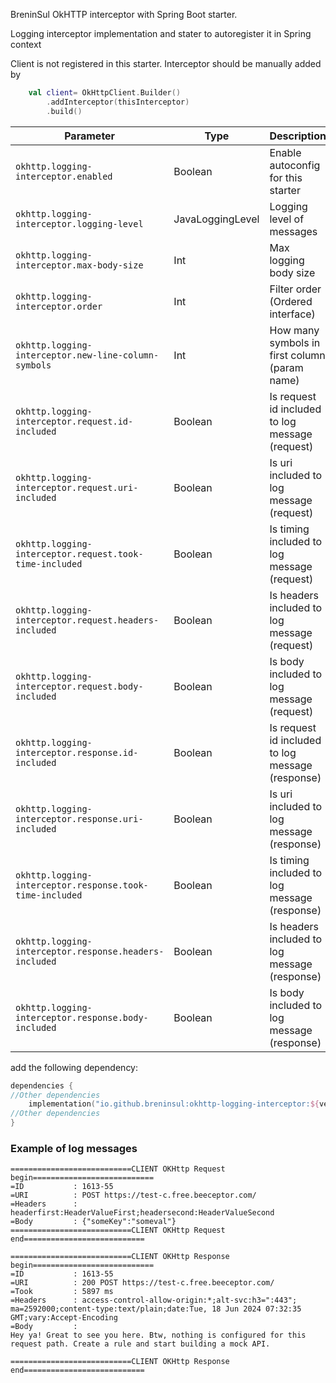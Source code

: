 BreninSul OkHTTP interceptor with Spring Boot starter.

Logging interceptor implementation and stater to autoregister it in Spring context

Client is not registered in this starter. Interceptor should be manually added by

````kotlin
    val client= OkHttpClient.Builder()
        .addInterceptor(thisInterceptor)
        .build()
````


| Parameter                                                | Type             | Description                                      |
|----------------------------------------------------------|------------------|--------------------------------------------------|
| `okhttp.logging-interceptor.enabled`                     | Boolean          | Enable autoconfig for this starter               |
| `okhttp.logging-interceptor.logging-level`               | JavaLoggingLevel | Logging level of messages                        |
| `okhttp.logging-interceptor.max-body-size`               | Int              | Max logging body size                            |
| `okhttp.logging-interceptor.order`                       | Int              | Filter order (Ordered interface)                 |
| `okhttp.logging-interceptor.new-line-column-symbols`     | Int              | How many symbols in first column (param name)    |
| `okhttp.logging-interceptor.request.id-included`         | Boolean          | Is request id included to log message (request)  |
| `okhttp.logging-interceptor.request.uri-included`        | Boolean          | Is uri included to log message (request)         |
| `okhttp.logging-interceptor.request.took-time-included`  | Boolean          | Is timing included to log message (request)      |
| `okhttp.logging-interceptor.request.headers-included`    | Boolean          | Is headers included to log message (request)     |
| `okhttp.logging-interceptor.request.body-included`       | Boolean          | Is body included to log message (request)        |
| `okhttp.logging-interceptor.response.id-included`        | Boolean          | Is request id included to log message (response) |
| `okhttp.logging-interceptor.response.uri-included`       | Boolean          | Is uri included to log message (response)        |
| `okhttp.logging-interceptor.response.took-time-included` | Boolean          | Is timing included to log message (response)     |
| `okhttp.logging-interceptor.response.headers-included`   | Boolean          | Is headers included to log message (response)    |
| `okhttp.logging-interceptor.response.body-included`      | Boolean          | Is body included to log message (response)       |



add the following dependency:

````kotlin
dependencies {
//Other dependencies
    implementation("io.github.breninsul:okhttp-logging-interceptor:${version}")
//Other dependencies
}

````
### Example of log messages

````
===========================CLIENT OKHttp Request begin===========================
=ID           : 1613-55
=URI          : POST https://test-c.free.beeceptor.com/
=Headers      : headerfirst:HeaderValueFirst;headersecond:HeaderValueSecond
=Body         : {"someKey":"someval"}
===========================CLIENT OKHttp Request end===========================

===========================CLIENT OKHttp Response begin===========================
=ID           : 1613-55
=URI          : 200 POST https://test-c.free.beeceptor.com/
=Took         : 5897 ms
=Headers      : access-control-allow-origin:*;alt-svc:h3=":443"; ma=2592000;content-type:text/plain;date:Tue, 18 Jun 2024 07:32:35 GMT;vary:Accept-Encoding
=Body         :
Hey ya! Great to see you here. Btw, nothing is configured for this request path. Create a rule and start building a mock API.

===========================CLIENT OKHttp Response end===========================
````
